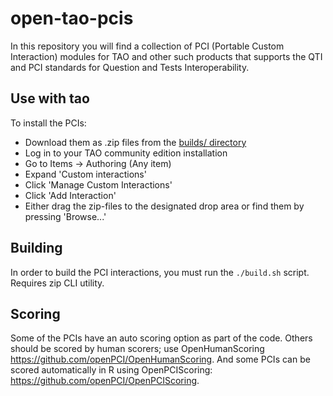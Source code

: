 # open-tao-pcis

In this repository you will find a collection of
PCI (Portable Custom Interaction) modules for TAO and other such products that
supports the QTI and PCI standards for Question and Tests Interoperability.

## Use with tao
To install the PCIs:

- Download them as .zip files from the [builds/ directory](builds/)
- Log in to your TAO community edition installation
- Go to Items -> Authoring (Any item)
- Expand 'Custom interactions'
- Click 'Manage Custom Interactions'
- Click 'Add Interaction'
- Either drag the zip-files to the designated drop area or find them by pressing 'Browse...'

## Building
In order to build the PCI interactions, you must run the `./build.sh` script. Requires zip CLI utility.

## Scoring
Some of the PCIs have an auto scoring option as part of the code. Others should be scored by human scorers; use OpenHumanScoring https://github.com/openPCI/OpenHumanScoring. And some PCIs can be scored automatically in R using OpenPCIScoring: https://github.com/openPCI/OpenPCIScoring.
